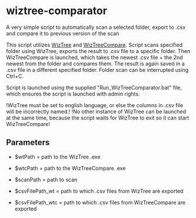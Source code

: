 # wiztree-comparator
A very simple script to automatically scan a selected folder, export to .csv and compare it to previous version of the scan

This script utilizes [WizTree](https://diskanalyzer.com/) and [WizTreeCompare](https://github.com/AlphaDelta/WizTreeCompare). Script scans specified folder using WizTree, exports the result to .csv file to a specific folder. Then WizTreeCompare is launched, which takes the newest .csv file + the 2nd newest from the folder and compares them. The result is again saved in a .csv file in a different specified folder. Folder scan can be interrupted using Ctrl+C. 

Script is launched using the supplied "Run_WizTreeComparator.bat" file, which ensures the script is launched with admin rights.

!WizTree must be set to english language, or else the columns in .csv file will be incorrectly named.!
!No other instance of WizTree can be launched at the same time, because the script waits for WizTree to exit so it can start WizTreeCompare!

## Parameters
- $wtPath = path to the WizTree .exe
- $wtcPath = path to the WizTreeCompare .exe
- $scanPath = path to scan

- $csvFilePath_wt = path to which .csv files from WizTree are exported
- $csvFilePath_wtc = path to which .csv files from WizTreeCompare are exported
